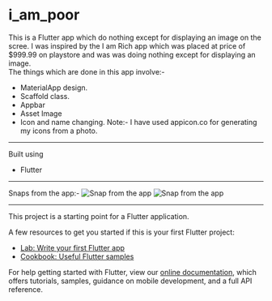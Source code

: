 # i_am_poor

This is a Flutter app which do nothing except for displaying an image on the scree. I was inspired by the I am Rich app which was placed at price of $999.99 on playstore and was was doing nothing except for displaying an image.<br>
The things which are done in this app involve:-
* MaterialApp design.
* Scaffold class.
* Appbar
* Asset Image
* Icon and name changing.
Note:- I have used appicon.co for generating my icons from a photo.

___
Built using
* Flutter
___
Snaps from the app:-
![Snap from the app](https://res.cloudinary.com/harshkumarkhatri/image/upload/v1594124266/readme%20images/I%20am%20Poor%20App%20Flutter/WhatsApp_Image_2020-07-07_at_5.30.03_PM_urb8in.jpg)
![Snap from the app](https://res.cloudinary.com/harshkumarkhatri/image/upload/v1594124265/readme%20images/I%20am%20Poor%20App%20Flutter/WhatsApp_Image_2020-07-07_at_5.30.03_PM_1_asdcnz.jpg)


___
This project is a starting point for a Flutter application.

A few resources to get you started if this is your first Flutter project:

- [Lab: Write your first Flutter app](https://flutter.dev/docs/get-started/codelab)
- [Cookbook: Useful Flutter samples](https://flutter.dev/docs/cookbook)

For help getting started with Flutter, view our
[online documentation](https://flutter.dev/docs), which offers tutorials,
samples, guidance on mobile development, and a full API reference.
